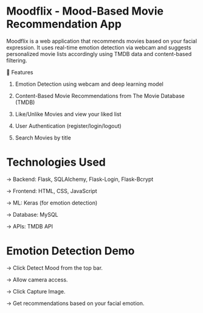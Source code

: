 # Moodflix - Mood-Based Movie Recommendation App
Moodflix is a web application that recommends movies based on your facial expression. It uses real-time emotion detection via webcam and suggests personalized movie lists accordingly using TMDB data and content-based filtering.

📌 Features
  1. Emotion Detection using webcam and deep learning model
  
  2. Content-Based Movie Recommendations from The Movie Database (TMDB)
  
  3. Like/Unlike Movies and view your liked list
  
  4. User Authentication (register/login/logout)
  
  5. Search Movies by title

# Technologies Used

  -> Backend: Flask, SQLAlchemy, Flask-Login, Flask-Bcrypt
  
  -> Frontend: HTML, CSS, JavaScript
  
  -> ML: Keras (for emotion detection)
  
  -> Database: MySQL
  
  -> APIs: TMDB API

# Emotion Detection Demo
  -> Click Detect Mood from the top bar.
  
  -> Allow camera access.
  
  -> Click Capture Image.
  
  -> Get recommendations based on your facial emotion.

